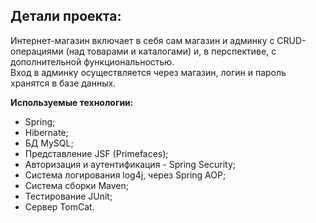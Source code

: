 ## Детали проекта: <br>
Интернет-магазин включает в себя сам магазин и админку с CRUD-операциями (над товарами и каталогами) и, в перспективе, с дополнительной функциональностью.<br> 
Вход в админку осуществляется через магазин, логин и пароль хранятся в базе данных.<br> 



**Используемые технологии:**<br>
- Spring;<br>
- Hibernate;<br>
- БД MySQL;<br>
- Представление JSF (Primefaces);<br>
- Авторизация и аутентификация - Spring Security;<br>
- Система логирования log4j, через Spring AOP;<br>
- Система сборки Maven;<br>
- Тестирование JUnit;<br>
- Сервер TomCat.<br>
